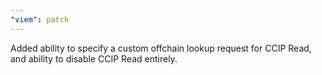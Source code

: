 ```yaml
---
"viem": patch
---
```


Added ability to specify a custom offchain lookup request for CCIP Read, and ability to disable CCIP Read entirely.

